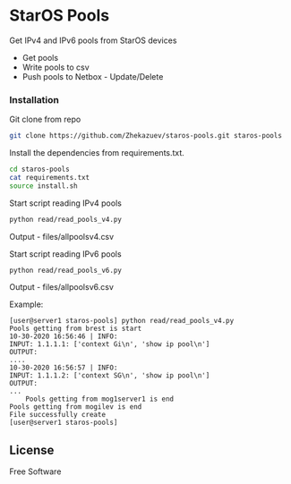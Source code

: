 # StarOS Pools

Get IPv4 and IPv6 pools from StarOS devices 

  - Get pools
  - Write pools to csv
  - Push pools to Netbox - Update/Delete

### Installation

Git clone from repo
```sh
git clone https://github.com/Zhekazuev/staros-pools.git staros-pools
```

Install the dependencies from requirements.txt. 
```sh
cd staros-pools
cat requirements.txt
source install.sh
```

Start script reading IPv4 pools
```sh
python read/read_pools_v4.py
```
Output - files/allpoolsv4.csv


Start script reading IPv6 pools
```sh
python read/read_pools_v6.py
```
Output - files/allpoolsv6.csv

Example:
```console
[user@server1 staros-pools] python read/read_pools_v4.py
Pools getting from brest is start
10-30-2020 16:56:46 | INFO: 
INPUT: 1.1.1.1: ['context Gi\n', 'show ip pool\n']
OUTPUT:
....
10-30-2020 16:56:57 | INFO: 
INPUT: 1.1.1.2: ['context SG\n', 'show ip pool\n']
OUTPUT:
...
	Pools getting from mog1server1 is end
Pools getting from mogilev is end
File successfully create
[user@server1 staros-pools]
```

License
----
Free Software
